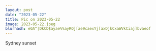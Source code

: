 ```yaml
---
layout: post
date: "2023-05-22"
title: Pic on 2023-05-22
image: 2023-05-22.jpeg
blurhash: eGA^|DkCD$ayae%%ayROj[ae9caexYj[axDjkCxaWVkCiaj]bvaeof
---
```


Sydney sunset
